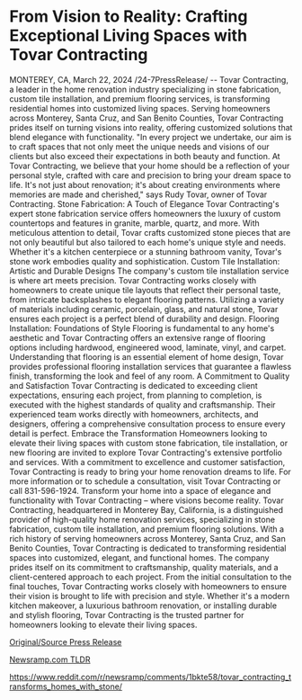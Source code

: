 # From Vision to Reality: Crafting Exceptional Living Spaces with Tovar Contracting

MONTEREY, CA, March 22, 2024 /24-7PressRelease/ -- Tovar Contracting, a leader in the home renovation industry specializing in stone fabrication, custom tile installation, and premium flooring services, is transforming residential homes into customized living spaces. Serving homeowners across Monterey, Santa Cruz, and San Benito Counties, Tovar Contracting prides itself on turning visions into reality, offering customized solutions that blend elegance with functionality.  "In every project we undertake, our aim is to craft spaces that not only meet the unique needs and visions of our clients but also exceed their expectations in both beauty and function. At Tovar Contracting, we believe that your home should be a reflection of your personal style, crafted with care and precision to bring your dream space to life. It's not just about renovation; it's about creating environments where memories are made and cherished," says Rudy Tovar, owner of Tovar Contracting.  Stone Fabrication: A Touch of Elegance  Tovar Contracting's expert stone fabrication service offers homeowners the luxury of custom countertops and features in granite, marble, quartz, and more. With meticulous attention to detail, Tovar crafts customized stone pieces that are not only beautiful but also tailored to each home's unique style and needs. Whether it's a kitchen centerpiece or a stunning bathroom vanity, Tovar's stone work embodies quality and sophistication.  Custom Tile Installation: Artistic and Durable Designs  The company's custom tile installation service is where art meets precision. Tovar Contracting works closely with homeowners to create unique tile layouts that reflect their personal taste, from intricate backsplashes to elegant flooring patterns. Utilizing a variety of materials including ceramic, porcelain, glass, and natural stone, Tovar ensures each project is a perfect blend of durability and design.  Flooring Installation: Foundations of Style  Flooring is fundamental to any home's aesthetic and Tovar Contracting offers an extensive range of flooring options including hardwood, engineered wood, laminate, vinyl, and carpet. Understanding that flooring is an essential element of home design, Tovar provides professional flooring installation services that guarantee a flawless finish, transforming the look and feel of any room.  A Commitment to Quality and Satisfaction  Tovar Contracting is dedicated to exceeding client expectations, ensuring each project, from planning to completion, is executed with the highest standards of quality and craftsmanship. Their experienced team works directly with homeowners, architects, and designers, offering a comprehensive consultation process to ensure every detail is perfect.  Embrace the Transformation  Homeowners looking to elevate their living spaces with custom stone fabrication, tile installation, or new flooring are invited to explore Tovar Contracting's extensive portfolio and services. With a commitment to excellence and customer satisfaction, Tovar Contracting is ready to bring your home renovation dreams to life.  For more information or to schedule a consultation, visit Tovar Contracting or call 831-596-1924. Transform your home into a space of elegance and functionality with Tovar Contracting – where visions become reality.  Tovar Contracting, headquartered in Monterey Bay, California, is a distinguished provider of high-quality home renovation services, specializing in stone fabrication, custom tile installation, and premium flooring solutions. With a rich history of serving homeowners across Monterey, Santa Cruz, and San Benito Counties, Tovar Contracting is dedicated to transforming residential spaces into customized, elegant, and functional homes. The company prides itself on its commitment to craftsmanship, quality materials, and a client-centered approach to each project. From the initial consultation to the final touches, Tovar Contracting works closely with homeowners to ensure their vision is brought to life with precision and style. Whether it's a modern kitchen makeover, a luxurious bathroom renovation, or installing durable and stylish flooring, Tovar Contracting is the trusted partner for homeowners looking to elevate their living spaces. 

[Original/Source Press Release](https://www.24-7pressrelease.com/press-release/509418/from-vision-to-reality-crafting-exceptional-living-spaces-with-tovar-contracting)
                    

[Newsramp.com TLDR](None) 

https://www.reddit.com/r/newsramp/comments/1bkte58/tovar_contracting_transforms_homes_with_stone/